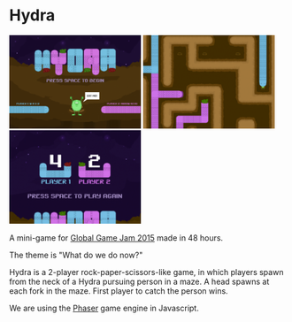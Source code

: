# Hydra

<img src="screens/title.png" width="238px"> <img src="screens/play.png" width="238px"> <img src="screens/end.png" width="238px">

A mini-game for [Global Game Jam 2015](http://globalgamejam.org/) made in 48 hours.

The theme is "What do we do now?"

Hydra is a 2-player rock-paper-scissors-like game, in which players spawn from
the neck of a Hydra pursuing person in a maze.  A head spawns at each fork in
the maze.  First player to catch the person wins.

We are using the [Phaser](http://phaser.io) game engine in Javascript.

